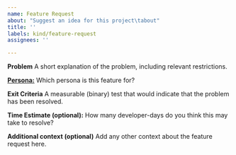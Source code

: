 ```yaml
---
name: Feature Request
about: "Suggest an idea for this project\tabout"
title: ''
labels: kind/feature-request
assignees: ''

---
```


<!-- Are you using Knative? If you do, we would love to know!
https://github.com/knative/community/issues/new?template=ADOPTERS.yaml&title=%5BADOPTERS%5D%3A+%24%7BCOMPANY+NAME+HERE%7D
-->

**Problem**
A short explanation of the problem, including relevant restrictions.

**[Persona:](https://github.com/knative/eventing/blob/main/docs/personas.md)**
Which persona is this feature for?

**Exit Criteria**
A measurable (binary) test that would indicate that the problem has been resolved.

**Time Estimate (optional):**
How many developer-days do you think this may take to resolve?

**Additional context (optional)**
Add any other context about the feature request here.
